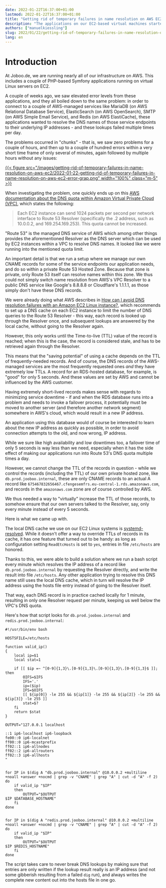 ```yaml
---
date: 2022-01-22T16:37:00+01:00
lastmod: 2022-01-22T16:37:00+01:00
title: "Getting rid of temporary failures in name resolution on AWS EC2"
description: "The applications on our EC2-based virtual machines started to show repeatedly show 'temporary failure in name resolution' errors. Here is how we identified and solved this problem."
authors: ["manuelkiessling"]
slug: 2022/01/22/getting-rid-of-temporary-failures-in-name-resolution-on-aws-ec2
lang: en
---
```


# Introduction

At Joboo.de, we are running nearly all of our infrastructure on AWS. This includes a couple of PHP-based Symfony applications running on virtual Linux servers on EC2.

A couple of weeks ago, we saw elevated error levels from these applications, and they all boiled down to the same problem: in order to connect to a couple of AWS-managed services like MariaDB (on AWS Relational Database Service), ElasticSearch (on AWS OpenSearch), SMTP (on AWS Simple Email Service), and Redis (on AWS ElastiCache), these applications wanted to resolve the DNS names of those service endpoints to their underlying IP addresses - and these lookups failed multiple times per day.

The problems occurred in "chunks" - that is, we saw zero problems for a couple of hours, and then up to a couple of hundred errors within a very short time frame of only several of minutes, again followed by multiple hours without any issues:

[{{< figure src="/images/getting-rid-of-temporary-failures-in-name-resolution-on-aws-ec2/2022-01-22-getting-rid-of-temporary-failures-in-name-resolution-on-aws-ec2-error-grap.png" width="100%" class="m-5" >}}](/images/getting-rid-of-temporary-failures-in-name-resolution-on-aws-ec2/2022-01-22-getting-rid-of-temporary-failures-in-name-resolution-on-aws-ec2-error-grap.png)

When investigating the problem, one quickly ends up on this [AWS documentation about the DNS quota within Amazon Virtual Private Cloud (VPC)](https://docs.aws.amazon.com/vpc/latest/userguide/vpc-dns.html#vpc-dns-limits), which states the following:

<blockquote>
Each EC2 instance can send 1024 packets per second per network interface to Route 53 Resolver (specifically the .2 address, such as 10.0.0.2, and 169.254.169.253). This quota cannot be increased.
</blockquote>

"Route 53" is the managed DNS service of AWS which among other things provides the aforementioned Resolver as the DNS server which can be used by EC2 instances within a VPC to resolve DNS names. It looked like we were running into the mentioned quota limit. 

An important detail is that we run a setup where we manage our own CNAME records for some of the service endpoints our application needs, and do so within a private Route 53 Hosted Zone. Because that zone is private, only Route 53 itself can resolve names within this zone. We thus could not simply switch name resolution from AWS's VPC Resolver to a public DNS service like Google's 8.8.8.8 or Cloudflare's 1.1.1.1, as those simply don't have these DNS records.

We were already doing what AWS describes in [How can I avoid DNS resolution failures with an Amazon EC2 Linux instance?](https://aws.amazon.com/de/premiumsupport/knowledge-center/dns-resolution-failures-ec2-linux/), which recommends to set up a DNS cache on each EC2 instance to limit the number of DNS queries to the Route 53 Resolver - this way, each record is looked up through the Resolver once, and subsequent lookups are answered by the local cache, without going to the Resolver again.

However, this only works until the Time-to-live (TTL) value of the record is reached; when this is the case, the record is considered stale, and has to be retrieved again through the Resolver.

This means that the "saving potential" of using a cache depends on the TTL of frequently-needed records. And of course, the DNS records of the AWS-managed services are the most frequently requested ones *and* they have extremely low TTLs. A record for an RDS-hosted database, for example, is "good" for only 5 seconds. And these values are set by AWS and cannot be influenced by the AWS customer.

Having extremely short-lived records makes sense with regards to minimizing service downtime - if and when the RDS database runs into a problem and needs to invoke a failover process, it potentially must be moved to another server (and therefore another network segment) somewhere in AWS's cloud, which would result in a new IP address.

An application using this database would of course be interested to learn about the new IP address as quickly as possible, in order to avoid connection attempts to the old, and now wrong, IP address.

While we sure like high availability and low downtimes too, a failover time of only 5 seconds is way less than we need, especially when it has the side effect of making our applications run into Route 53's DNS quota multiple times a day. 

However, we cannot change the TTL of the records in question - while we control the records (including the TTL) of our own private hosted zone, like `db.prod.jooboo.internal`, these are only CNAME records to an actual A record like `675467832656467.cfengesemfrs.eu-central-1.rds.amazonaws.com`, and records in the `amazonaws.com` zone are of course controlled by AWS. 

We thus needed a way to "virtually" increase the TTL of those records, to somehow ensure that our own servers talked to the Resolver, say, only every minute instead of every 5 seconds.

Here is what we came up with.

The local DNS cache we use on our EC2 Linux systems is [systemd-resolved](https://www.freedesktop.org/software/systemd/man/systemd-resolved.service.html). While it doesn't offer a way to override TTLs of records in its cache, it has one feature that turned out to be handy: as long as configuration setting `ReadEtcHosts` is set to `yes`, entries in file `/etc/hosts` are honored.

Thanks to this, we were able to build a solution where we run a bash script every minute which resolves the IP address of a record like `db.prod.jooboo.internal` by requesting the Resolver directly, and write the result into file `/etc/hosts`. Any other application trying to resolve this DNS name still uses the local DNS cache, which in turn will resolve the IP address using the hosts file entry instead of going to the Resolver itself.

That way, each DNS record is in practice cached locally for 1 minute, resulting in only one Resolver request per minute, keeping us well below the VPC's DNS quota.

Here's how that script looks for `db.prod.jooboo.internal` and `redis.prod.jooboo.internal`:

    #!/usr/bin/env bash
    
    HOSTSFILE=/etc/hosts
    
    function valid_ip()
    {
        local ip=$1
        local stat=1
    
        if [[ $ip =~ ^[0-9]{1,3}\.[0-9]{1,3}\.[0-9]{1,3}\.[0-9]{1,3}$ ]]; then
            OIFS=$IFS
            IFS='.'
            ip=($ip)
            IFS=$OIFS
            [[ ${ip[0]} -le 255 && ${ip[1]} -le 255 && ${ip[2]} -le 255 && ${ip[3]} -le 255 ]]
            stat=$?
        fi
        return $stat
    }
    
    OUTPUT="127.0.0.1 localhost
    
    ::1 ip6-localhost ip6-loopback
    fe00::0 ip6-localnet
    ff00::0 ip6-mcastprefix
    ff02::1 ip6-allnodes
    ff02::2 ip6-allrouters
    ff02::3 ip6-allhosts
    "
    
    
    for IP in $(dig A "db.prod.jooboo.internal" @10.0.0.2 +multiline +noall +answer +nocmd | grep -v "CNAME" | grep "A" | cut -d "A" -f 2)
    do
        if valid_ip "$IP"
        then
            OUTPUT="$OUTPUT
    $IP $DATABASE_HOSTNAME"
        fi
    done
    
    
    for IP in $(dig A "redis.prod.jooboo.internal" @10.0.0.2 +multiline +noall +answer +nocmd | grep -v "CNAME" | grep "A" | cut -d "A" -f 2)
    do
        if valid_ip "$IP"
        then
            OUTPUT="$OUTPUT
    $IP $REDIS_HOSTNAME"
        fi
    done

The script takes care to never break DNS lookups by making sure that entries are only written if the lookup result really is an IP address (and not some gibberish resulting from a failed `dig` run), and always writes the complete new content out into the hosts file in one go.
